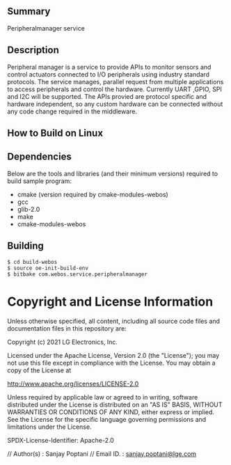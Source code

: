 Summary
-------
Peripheralmanager service

Description
-----------
Peripheral manager is a service to provide APIs to monitor sensors and control actuators connected to I/O peripherals using industry standard protocols.
The service manages, parallel request from multiple applications to access peripherals and control the hardware. Currently UART ,GPIO, SPI and I2C will be supported.
The APIs provied are protocol specific and hardware independent, so any custom hardware can be connected without any code change required in the middleware.

How to Build on Linux
---------------------

## Dependencies

Below are the tools and libraries (and their minimum versions) required to build sample program:

* cmake (version required by cmake-modules-webos)
* gcc
* glib-2.0
* make
* cmake-modules-webos

## Building

    $ cd build-webos
    $ source oe-init-build-env
    $ bitbake com.webos.service.peripheralmanager

Copyright and License Information
=================================
Unless otherwise specified, all content, including all source code files and
documentation files in this repository are:

Copyright (c) 2021 LG Electronics, Inc.

Licensed under the Apache License, Version 2.0 (the "License");
you may not use this file except in compliance with the License.
You may obtain a copy of the License at

http://www.apache.org/licenses/LICENSE-2.0

Unless required by applicable law or agreed to in writing, software
distributed under the License is distributed on an "AS IS" BASIS,
WITHOUT WARRANTIES OR CONDITIONS OF ANY KIND, either express or implied.
See the License for the specific language governing permissions and
limitations under the License.

SPDX-License-Identifier: Apache-2.0

// Author(s)    : Sanjay Poptani
// Email ID.    : sanjay.poptani@lge.com
